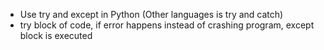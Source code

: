 - Use try and except in Python (Other languages is try and catch)
- try block of code, if error happens instead of crashing program, except block is executed